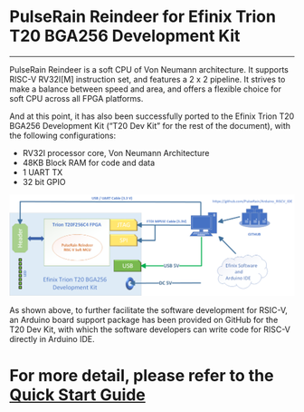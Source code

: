 # PulseRain Reindeer for Efinix Trion T20 BGA256 Development Kit
----------------------------------------------------------------

PulseRain Reindeer is a soft CPU of Von Neumann architecture. It supports RISC-V RV32I[M] instruction set, and features a 2 x 2 pipeline. It strives to make a balance between speed and area, and offers a flexible choice for soft CPU across all FPGA platforms.

And at this point, it has also been successfully ported to the Efinix Trion T20 BGA256 Development Kit (“T20 Dev Kit” for the rest of the document), with the following configurations:
*	RV32I processor core, Von Neumann Architecture
*	48KB Block RAM for code and data
*	1 UART TX
*	32 bit GPIO 

![System Overview](https://github.com/PulseRain/Reindeer_Trion/raw/master/doc/system_overview.png "System Overview")

As shown above, to further facilitate the software development for RSIC-V, an Arduino board support package has been provided on GitHub for the T20 Dev Kit, with which the software developers can write code for RISC-V directly in Arduino IDE.  

# For more detail, please refer to the [**Quick Start Guide**](https://github.com/PulseRain/Reindeer_Trion/raw/master/doc/Reindeer_Trion_Quick_Start_Guide.pdf)
